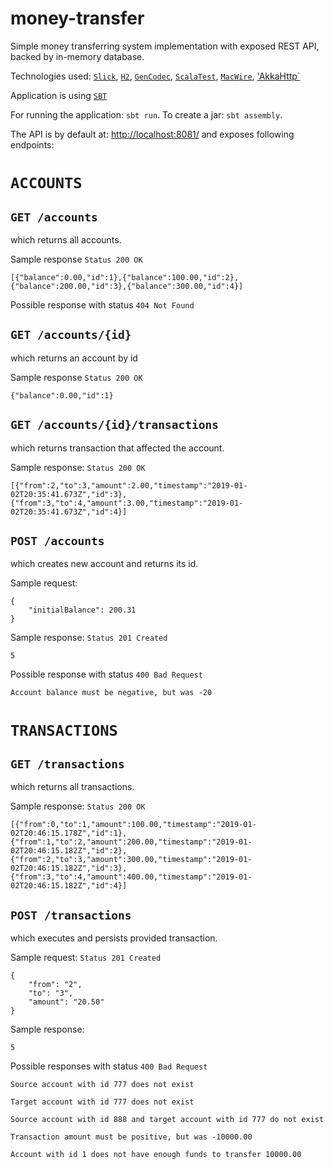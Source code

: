 # money-transfer


Simple money transferring system implementation with exposed REST API, backed by in-memory database.

Technologies used:
[`Slick`][slick], [`H2`][h2], [`GenCodec`][gencodec], [`ScalaTest`][scalatest], [`MacWire`][macwire], ['AkkaHttp`][akkahttp]

Application is using [`SBT`][sbt]

For running the application: ```sbt run```.
To create a jar: ```sbt assembly```.

The API is by default at: [http://localhost:8081/](http://localhost:8081/) and exposes following endpoints:

# ```ACCOUNTS```

## ```GET /accounts```
  which returns all accounts.

  Sample response
  `Status 200 OK`
  ```
  [{"balance":0.00,"id":1},{"balance":100.00,"id":2},{"balance":200.00,"id":3},{"balance":300.00,"id":4}]
  ```

  Possible response with status `404 Not Found`

## ```GET /accounts/{id}```
which returns an account by id

Sample response
`Status 200 OK`
```
{"balance":0.00,"id":1}
```

## ```GET /accounts/{id}/transactions```
which returns transaction that affected the account.

Sample response:
`Status 200 OK`
```
[{"from":2,"to":3,"amount":2.00,"timestamp":"2019-01-02T20:35:41.673Z","id":3},{"from":3,"to":4,"amount":3.00,"timestamp":"2019-01-02T20:35:41.673Z","id":4}]
```


## ```POST /accounts```
which creates new account and returns its id.

Sample request:
```
{
	"initialBalance": 200.31
}
```

Sample response:
`Status 201 Created`
```
5
```

Possible response with status `400 Bad Request`
```
Account balance must be negative, but was -20
```

# ```TRANSACTIONS```


## ```GET /transactions```
which returns all transactions.

Sample response:
`Status 200 OK`
```
[{"from":0,"to":1,"amount":100.00,"timestamp":"2019-01-02T20:46:15.178Z","id":1},{"from":1,"to":2,"amount":200.00,"timestamp":"2019-01-02T20:46:15.182Z","id":2},{"from":2,"to":3,"amount":300.00,"timestamp":"2019-01-02T20:46:15.182Z","id":3},{"from":3,"to":4,"amount":400.00,"timestamp":"2019-01-02T20:46:15.182Z","id":4}]
```

## ```POST /transactions```
which executes and persists provided transaction.

Sample request:
`Status 201 Created`
```
{
	"from": "2",
	"to": "3",
	"amount": "20.50"
}
```

Sample response:
```
5
```

Possible responses with status `400 Bad Request`
```
Source account with id 777 does not exist
```
```
Target account with id 777 does not exist
```
```
Source account with id 888 and target account with id 777 do not exist
```
```
Transaction amount must be positive, but was -10000.00
```
```
Account with id 1 does not have enough funds to transfer 10000.00
```



[slick]: https://github.com/slick/slick
[h2]: https://github.com/h2database/h2database
[gencodec]: https://github.com/AVSystem/scala-commons/blob/master/docs/GenCodec.md
[scalatest]: https://github.com/scalatest/scalatest
[sbt]: https://github.com/sbt/sbt
[macwire]: https://github.com/adamw/macwire
[akkahttp]: https://github.com/akka/akka-http


